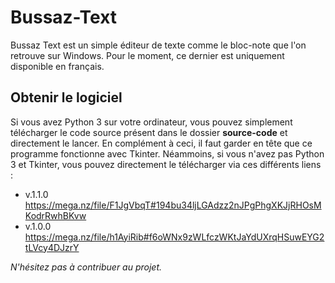 # Bussaz-Text
Bussaz Text est un simple éditeur de texte comme le bloc-note que l'on retrouve sur Windows. Pour le moment, ce dernier est uniquement disponible en français.

## Obtenir le logiciel
Si vous avez Python 3 sur votre ordinateur, vous pouvez simplement télécharger le code source présent dans le dossier **source-code** et directement le lancer. En complément à ceci, il faut garder en tête que ce programme fonctionne avec Tkinter.
Néammoins, si vous n'avez pas Python 3 et Tkinter, vous pouvez directement le télécharger via ces différents liens :
- v.1.1.0 https://mega.nz/file/F1JgVbqT#194bu34ljLGAdzz2nJPgPhgXKJjRHOsMKodrRwhBKvw
- v.1.0.0 https://mega.nz/file/h1AyiRib#f6oWNx9zWLfczWKtJaYdUXrqHSuwEYG2tLVcy4DJzrY


*N'hésitez pas à contribuer au projet.*
